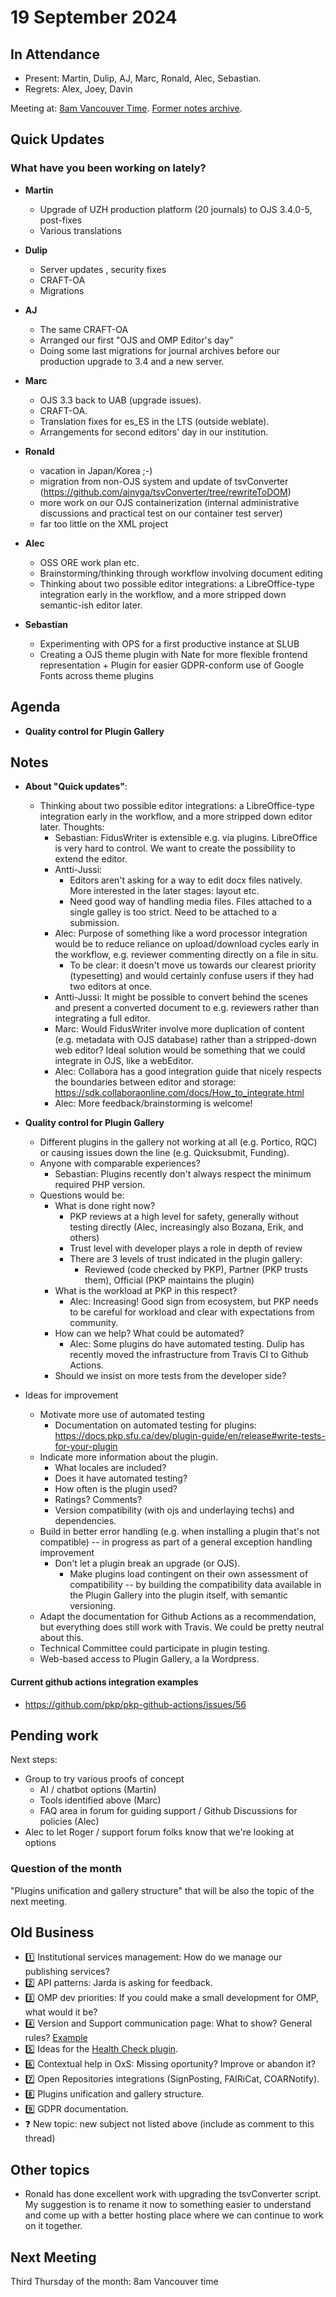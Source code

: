 # 19 September 2024

In Attendance
-------------

- Present: Martin, Dulip, AJ, Marc, Ronald, Alec, Sebastian.
- Regrets: Alex, Joey, Davin

Meeting at: [8am Vancouver Time](https://www.timeanddate.com/worldclock/converter.html?iso=20240920T150000&p1=256&p2=tz_pt&p3=tz_pdt&p4=80&p5=3705&p6=418&p7=tz_adt&p8=37&p9=31&p10=268&p11=101).
[Former notes archive](https://github.com/pkp/technical-committee/tree/main/meeting-minutes).


Quick Updates
-------------

### What have you been working on lately?

- **Martin**
    - Upgrade of UZH production platform (20 journals) to OJS 3.4.0-5, post-fixes
    - Various translations
- **Dulip**
    - Server  updates , security fixes
    - CRAFT-OA
    - Migrations
- **AJ**
    - The same CRAFT-OA
    - Arranged our first "OJS and OMP Editor's day"
    - Doing some last migrations for journal archives before our production upgrade to 3.4 and a new server.
- **Marc**
    - OJS 3.3 back to UAB (upgrade issues).
    - CRAFT-OA.
    - Translation fixes for es_ES in the LTS (outside weblate).
    - Arrangements for second editors' day in our institution.
- **Ronald**
    - vacation in Japan/Korea ;-)
    - migration from non-OJS system and update of tsvConverter (https://github.com/ajnyga/tsvConverter/tree/rewriteToDOM)
    - more work on our OJS containerization (internal administrative discussions and practical test on our container test server)
    - far too little on the XML project
- **Alec**
    - OSS ORE work plan etc.
    - Brainstorming/thinking through workflow involving document editing
    - Thinking about two possible editor integrations: a LibreOffice-type integration early in the workflow, and a more stripped down semantic-ish editor later.

- **Sebastian**
    - Experimenting with OPS for a first productive instance at SLUB
    - Creating a OJS theme plugin with Nate for more flexible frontend representation + Plugin for easier GDPR-conform use of Google Fonts across theme plugins


Agenda
------

- **Quality control for Plugin Gallery**


Notes
-----

- **About "Quick updates"**: 
    - Thinking about two possible editor integrations: a LibreOffice-type integration early in the workflow, and a more stripped down editor later. Thoughts:
        - Sebastian: FidusWriter is extensible e.g. via plugins. LibreOffice is very hard to control. We want to create the possibility to extend the editor.
        - Antti-Jussi:
            - Editors aren't asking for a way to edit docx files natively. More interested in the later stages: layout etc.
            - Need good way of handling media files. Files attached to a single galley is too strict. Need to be attached to a submission.
        - Alec: Purpose of something like a word processor integration would be to reduce reliance on upload/download cycles early in the workflow, e.g. reviewer commenting directly on a file in situ.
            - To be clear: it doesn't move us towards our clearest priority (typesetting) and would certainly confuse users if they had two editors at once.
        - Antti-Jussi: It might be possible to convert behind the scenes and present a converted document to e.g. reviewers rather than integrating a full editor.
        - Marc: Would FidusWriter involve more duplication of content (e.g. metadata with OJS database) rather than a stripped-down web editor? Ideal solution would be something that we could integrate in OJS, like a webEditor.
        - Alec: Collabora has a good integration guide that nicely respects the boundaries between editor and storage: https://sdk.collaboraonline.com/docs/How_to_integrate.html
        - Alec: More feedback/brainstorming is welcome!


- **Quality control for Plugin Gallery**
    - Different plugins in the gallery not working at all (e.g. Portico, RQC) or causing issues down the line (e.g. Quicksubmit, Funding). 
    - Anyone with comparable experiences? 
        - Sebastian: Plugins recently don't always respect the minimum required PHP version.
    - Questions would be: 
        - What is done right now? 
            - PKP reviews at a high level for safety, generally without testing directly (Alec, increasingly also Bozana, Erik, and others)
            - Trust level with developer plays a role in depth of review
            - There are 3 levels of trust indicated in the plugin gallery:
                - Reviewed (code checked by PKP), Partner (PKP trusts them), Official (PKP maintains the plugin)
         - What is the workload at PKP in this respect? 
            - Alec: Increasing! Good sign from ecosystem, but PKP needs to be careful for workload and clear with expectations from community.
        - How can we help? What could be automated? 
            - Alec: Some plugins do have automated testing. Dulip has recently moved the infrastructure from Travis CI to Github Actions.
        - Should we insist on more tests from the developer side?
- Ideas for improvement
    - Motivate more use of automated testing
        - Documentation on automated testing for plugins: https://docs.pkp.sfu.ca/dev/plugin-guide/en/release#write-tests-for-your-plugin
    - Indicate more information about the plugin.
        - What locales are included?
        - Does it have automated testing?
        - How often is the plugin used?
        - Ratings? Comments?
        - Version compatibility (with ojs and underlaying techs) and dependencies.
    - Build in better error handling (e.g. when installing a plugin that's not compatible) -- in progress as part of a general exception handling improvement
        - Don't let a plugin break an upgrade (or OJS).
            - Make plugins load contingent on their own assessment of compatibility -- by building the compatibility data available in the Plugin Gallery into the plugin itself, with semantic versioning.
    - Adapt the documentation for Github Actions as a recommendation, but everything does still work with Travis. We could be pretty neutral about this.
    - Technical Committee could participate in plugin testing.
    - Web-based access to Plugin Gallery, a la Wordpress.

#### Current github actions integration examples
- https://github.com/pkp/pkp-github-actions/issues/56



Pending work
------------

Next steps:
- Group to try various proofs of concept
    - AI / chatbot options (Martin)
    - Tools identified above (Marc)
    - FAQ area in forum for guiding support / Github Discussions for policies (Alec)
- Alec to let Roger / support forum folks know that we're looking at options

### Question of the month

"Plugins unification and gallery structure" that will be also the topic of the next meeting.


Old Business
------------

- :one: Institutional services management: How do we manage our publishing services?
- :two: API patterns: Jarda is asking for feedback.
- :three: OMP dev priorities: If you could make a small development for OMP, what would it be?
- :four: Version and Support communication page: What to show? General rules? [Example](https://www.php.net/supported-versions.php)
- :five: Ideas for the [Health Check plugin](https://github.com/asmecher/healthCheck).
- :six: Contextual help in OxS: Missing oportunity? Improve or abandon it?
- :seven: Open Repositories integrations (SignPosting, FAIRiCat, COARNotify).
- :eight: Plugins unification and gallery structure. 
- :nine: GDPR documentation.
- :question: New topic: new subject not listed above (include as comment to this thread)


Other topics
------------
- Ronald has done excellent work with upgrading the tsvConverter script. My suggestion is to rename it now to something easier to understand and come up with a better hosting place where we can continue to work on it together.

Next Meeting
------------

Third Thursday of the month: 8am Vancouver time
